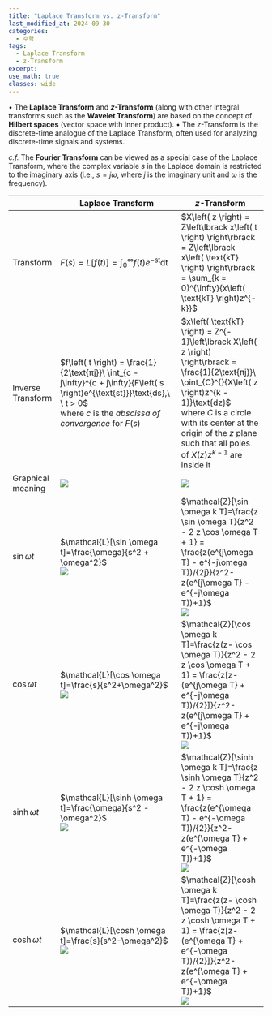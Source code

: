 ```yaml
---
title: "Laplace Transform vs. z-Transform"
last_modified_at: 2024-09-30
categories:
  - 수학
tags:
  - Laplace Transform
  - z-Transform
excerpt: 
use_math: true
classes: wide
---
```


•	The **Laplace Transform** and **$z$-Transform** (along with other integral transforms such as the **Wavelet Transform**) are based on the concept of **Hilbert spaces** (vector space with inner product).
•	The $z$-Transform is the discrete-time analogue of the Laplace Transform, often used for analyzing discrete-time signals and systems.

*c.f.* The **Fourier Transform** can be viewed as a special case of the Laplace Transform, where the complex variable $s$ in the Laplace domain is restricted to the imaginary axis (i.e., $s=j\omega$, where $j$ is the imaginary unit and $\omega$ is the frequency).


||Laplace Transform|$z$-Transform|
|-|-|-|
| Transform | $F\left( s \right) = L\left\lbrack f\left( t \right) \right\rbrack = \int_{0}^{\infty}{f(t)e}^{- \text{st}}\text{dt}$ | $X\left( z \right) = Z\left\lbrack x\left( t \right) \right\rbrack = Z\left\lbrack x\left( \text{kT} \right) \right\rbrack = \sum_{k = 0}^{\infty}{x\left( \text{kT} \right)z^{- k}}$ |
| Inverse Transform | $f\left( t \right) = \frac{1}{2\text{πj}}\ \int_{c - j\infty}^{c + j\infty}{F\left( s \right)e^{\text{st}}}\text{ds},\ \ t > 0$<br>where $c$ is the *abscissa of convergence* for $F\left( s \right)$ | $x\left( \text{kT} \right) = Z^{- 1}\left\lbrack X\left( z \right) \right\rbrack = \frac{1}{2\text{πj}}\ \oint_{C}^{}{X\left( z \right)z^{k - 1}}\text{dz}$<br>where $C$ is a circle with its center at the origin of the $z$ plane such that all poles of $X\left( z \right)z^{k - 1}$ are inside it |
| Graphical meaning | ![](https://i.imgur.com/v0icajG.png) | ![](https://i.imgur.com/1s9LhZN.png) |
| $\sin \omega t$   | $\mathcal{L}[\sin \omega t]=\frac{\omega}{s^2 + \omega^2}$<br>![](https://i.imgur.com/z2SthPX.png) | $\mathcal{Z}[\sin \omega k T]=\frac{z \sin \omega T}{z^2 - 2 z \cos \omega T + 1} = \frac{z(e^{j\omega T} - e^{-j\omega T})/{2j}}{z^2-z(e^{j\omega T} - e^{-j\omega T})+1}$<br>![](https://i.imgur.com/q85PfUm.png) |
| $\cos \omega t$   | $\mathcal{L}[\cos \omega t]=\frac{s}{s^2+\omega^2}$<br>![](https://i.imgur.com/vlS4AwG.png) | $\mathcal{Z}[\cos \omega k T]=\frac{z(z- \cos \omega T)}{z^2 - 2 z \cos \omega T + 1} = \frac{z[z-(e^{j\omega T} + e^{-j\omega T})/{2}]}{z^2-z(e^{j\omega T} + e^{-j\omega T})+1}$<br>![](https://i.imgur.com/hVPkBiv.png) |
| $\sinh \omega t$  | $\mathcal{L}[\sinh \omega t]=\frac{\omega}{s^2 - \omega^2}$<br>![](https://i.imgur.com/uv5AHec.png) | $\mathcal{Z}[\sinh \omega k T]=\frac{z \sinh \omega T}{z^2 - 2 z \cosh \omega T + 1} = \frac{z(e^{\omega T} - e^{-\omega T})/{2}}{z^2-z(e^{\omega T} + e^{-\omega T})+1}$<br>![](https://i.imgur.com/6UMcqnu.png) |
| $\cosh \omega t$  | $\mathcal{L}[\cosh \omega t]=\frac{s}{s^2-\omega^2}$<br>![](https://i.imgur.com/CIsDSku.png) | $\mathcal{Z}[\cosh \omega k T]=\frac{z(z- \cosh \omega T)}{z^2 - 2 z \cosh \omega T + 1} = \frac{z[z-(e^{\omega T} + e^{-\omega T})/{2}]}{z^2-z(e^{\omega T} + e^{-\omega T})+1}$<br>![](https://i.imgur.com/YqMigrF.png) |
